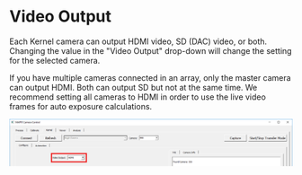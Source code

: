 # Video Output

Each Kernel camera can output HDMI video, SD \(DAC\) video, or both. Changing the value in the "Video Output" drop-down will change the setting for the selected camera.

If you have multiple cameras connected in an array, only the master camera can output HDMI. Both can output SD but not at the same time. We recommend setting all cameras to HDMI in order to use the live video frames for auto exposure calculations.

![](../../../../.gitbook/assets/video_output.png)

